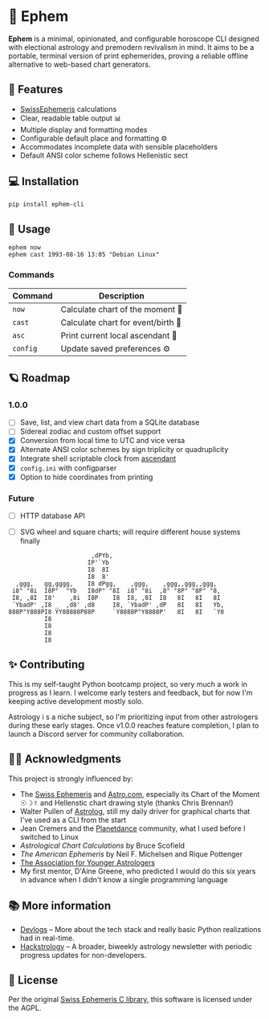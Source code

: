 # 🌠 Ephem

**Ephem** is a minimal, opinionated, and configurable horoscope CLI designed with electional astrology and premodern revivalism in mind. It aims to be a portable, terminal version of print ephemerides, proving a reliable offline alternative to web-based chart generators.

## 📜 Features
- [SwissEphemeris](https://www.astro.com/swisseph/swephinfo_e.htm) calculations
- Clear, readable table output 📊
- Multiple display and formatting modes
- Configurable default place and formatting ⚙️
- Accommodates incomplete data with sensible placeholders
- Default ANSI color scheme follows Hellenistic sect

## 💻 Installation

```sh
pip install ephem-cli
```

## 🌙 Usage

```shell
ephem now
ephem cast 1993-08-16 13:05 "Debian Linux"
```

### Commands
| Command  | Description                        |
| -------- | ---------------------------------- |
| `now`    | Calculate chart of the moment 🌌   |
| `cast`   | Calculate chart for event/birth 🎂 |
| `asc`    | Print current local ascendant 🌅   |
| `config` | Update saved preferences ⚙️        |

## 🪐 Roadmap

### 1.0.0
- [ ] Save, list, and view chart data from a SQLite database
- [ ] Sidereal zodiac and custom offset support
- [x] Conversion from local time to UTC and vice versa
- [x] Alternate ANSI color schemes by sign triplicity or quadruplicity
- [x] Integrate shell scriptable clock from [ascendant](https://codeberg.org/sailorfe/ascendant)
- [x] `config.ini` with configparser
- [x] Option to hide coordinates from printing

### Future

- [ ] HTTP database API
- [ ] SVG wheel and square charts; will require different house systems finally


```
	                   ,dPYb,                                
                      IP'`Yb                                
                      I8  8I                                
                      I8  8'                                
  ,ggg,   gg,gggg,    I8 dPgg,    ,ggg,    ,ggg,,ggg,,ggg,  
 i8" "8i  I8P"  "Yb   I8dP" "8I  i8" "8i  ,8" "8P" "8P" "8, 
 I8, ,8I  I8'    ,8i  I8P    I8  I8, ,8I  I8   8I   8I   8I 
 `YbadP' ,I8 _  ,d8' ,d8     I8, `YbadP' ,dP   8I   8I   Yb,
888P"Y888PI8 YY88888P88P     `Y8888P"Y8888P'   8I   8I   `Y8
          I8                                                
          I8                                                
          I8                                                
          I8                                                
```

## ✨ Contributing

This is my self-taught Python bootcamp project, so very much a work in progress as I learn. I welcome early testers and feedback, but for now I'm keeping active development mostly solo.

Astrology i s a niche subject, so I'm prioritizing input from other astrologers during these early stages. Once v1.0.0 reaches feature completion, I plan to launch a Discord server for community collaboration.

## 🙏🏼 Acknowledgments

This project is strongly influenced by:

- The [Swiss  Ephemeris](https://www.astro.com/swisseph/swephinfo_e.htm) and [Astro.com](https://astro.com), especially its Chart of the Moment ☉☽☿ and Hellenstic chart drawing style (thanks Chris Brennan!)
-  Walter Pullen of [Astrolog](https://astrolog.org/astrolog.htm), still my daily driver for graphical charts that I've used as a CLI from the start
-  Jean Cremers and the [Planetdance](http://www.jcremers.com/Home.html) community, what I used before I switched to Linux
-  *Astrological Chart Calculations* by Bruce Scofield
-  *The American Ephemeris* by Neil F. Michelsen and Rique Pottenger
-  [The Association for Younger Astrologers](https://youngastrologers.org)
- My first mentor, D'Aine Greene, who predicted I would do this six years in advance when I didn't know a single programming language

## 📚 More information

- [Devlogs](https://sailorfe.codeberg.page) – More about the tech stack and really basic Python realizations had in real-time.
- [Hackstrology](https://buttondown.com/hackstrology) – A broader, biweekly astrology newsletter with periodic progress updates for non-developers.

## 📃 License
Per the original [Swiss Ephemeris C library](https://www.astro.com/swisseph/swephinfo_e.htm), this software is licensed under the AGPL.
